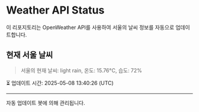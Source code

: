 
# Weather API Status

이 리포지토리는 OpenWeather API를 사용하여 서울의 날씨 정보를 자동으로 업데이트합니다.

## 현재 서울 날씨
> 서울의 현재 날씨: light rain, 온도: 15.76°C, 습도: 72%

⏳ 업데이트 시간: 2025-05-08 13:40:26 (UTC)

---
자동 업데이트 봇에 의해 관리됩니다.
